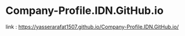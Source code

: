 # Company-Profile.IDN.GitHub.io
link : https://yasserarafat1507.github.io/Company-Profile.IDN.GitHub.io/
